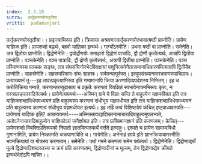 ```yaml
---
index:  2.3.18
sutra:  कर्तृकरणयोस्तृतीया
vritti:  padamanjari
---
```


कर्तृकरणयोस्तृतीया।। प्रकृत्याभिरूप इति। क्रियाया अश्रवणात्कर्तृकरणयोरभावात्षष्ठी प्राप्नोति।
प्रायेण याज्ञिक इति। प्रायशब्दो बह्वर्थः, बहवो याज्ञिका इत्यर्थः। गार्ग्योऽस्मीति। प्रथमा षष्ठी वा प्राप्नोति। समेनेति। अत्र द्वितोया प्राप्नोति। द्विद्रोणेनेति। द्वयोर्द्रोणयोः समाहारो द्विद्रोणं पात्रादिः, द्वौ द्रोणौ कृत्वेत्यर्थः, अत्रापि द्वितीया प्राप्नोति। पञ्चकेनेति। पञ्च पात्रादिः, द्वौ द्रोणौ कृत्वेत्यर्थः, अत्रापी द्वितीया प्राप्नोति। पञ्चकेनेति। पञ्च परिमाणमस्य पञ्चकः सङ्घः, तत्र संघसंघिनोरभेदविवक्षायां पशूनित्यनेनैतत्समानाधिकरणमित्यत्रापि द्वितीयैव प्राप्नोति। साहस्रेणेति। सहस्रपरिमाणः संघः साहस्रः। सर्वमन्यत्पूर्ववत्। इत्युपसंख्यानमारभमाणस्याभिप्रायः।
प्रत्याख्यानं तु---इह तावत्प्रकृत्याभिरूप इति गम्यमानापि क्रिया करणादिव्यपदेशस्य निमित्तम्। इह च करोतिक्रिया गम्यते, करणान्तरव्युदासाय च प्रकृतेः करणत्वं विवक्षितं स्वभावेनायमभिरूपः कृतः, न वस्त्रालङ्कारादिनेत्यर्थः। प्रायेणेत्ययमर्थः---अस्मिन् ग्रामे ये विप्राः सन्ति ते बाहुल्येन यज्ञमवीयत इति तत्र याज्ञिकशब्दाभिधेयमध्ययनं प्रति बाहुल्यस्य करणत्वं संधीभूय यज्ञमधीयत इति तत्र याज्ञिकशब्दाभिधेयमध्ययनं प्रति बाहुल्यस्य करणत्वं संधीभूय यज्ञमधीयत इत्यर्थः। इह तर्हि कथं विशिष्टवेषं कंचित् द्दष्ट्वाध्यवस्यति---प्रायेणायं याज्ञिक इति? अत्राप्ययमर्थः----अस्मिस्तावद्याज्ञिकानामाचारादिबाहुल्यमुपलभ्यते, अतोऽनेनाचारादिबाहुल्येन याज्ञिकोऽयं जनैर्ज्ञायत इति। तत्र प्रतीयमानज्ञानं प्रति करणत्वम्। केचित्---प्रायेणशब्दो विबक्तिप्रतिरूपको निपातो ज्ञातमित्यस्यार्थे वर्त्तते इत्याहुः। द्दश्यते च प्रायेण सामग्र्यविधौ गुणानामिति, प्रायेण निष्क्रामति चक्रपाणाविति च। गात्रेणेति। अनेनाहं ज्ञाये इति ज्ञानक्रियायामस्मीति भवनक्रियायां वा गोत्रस्य करणत्वम्। समेनेति। पथो गमने करणत्वं समेन पथेत्यर्थः। द्विद्रोणेनेति। द्विद्रोणाद्यर्थे मूल्ये द्विद्रोणादिशब्दस्तस्य च क्रयं प्रति कारणत्वम्, द्विद्रोणादीनां च मूल्यम्, तेन द्विद्रोणाद्येव क्रीयते इत्यर्थभेदोऽपि नास्ति।।
